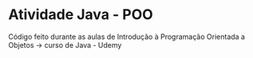 <h1>Atividade Java - POO</h1>

  <p>Código feito durante as aulas de Introdução à Programação Orientada a Objetos -> curso de Java - Udemy </p>
